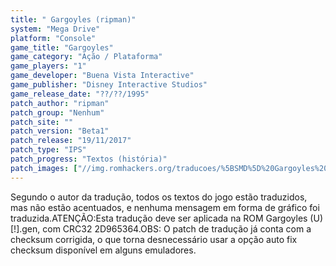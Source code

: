 ```yaml
---
title: " Gargoyles (ripman)"
system: "Mega Drive"
platform: "Console"
game_title: "Gargoyles"
game_category: "Ação / Plataforma"
game_players: "1"
game_developer: "Buena Vista Interactive"
game_publisher: "Disney Interactive Studios"
game_release_date: "??/??/1995"
patch_author: "ripman"
patch_group: "Nenhum"
patch_site: ""
patch_version: "Beta1"
patch_release: "19/11/2017"
patch_type: "IPS"
patch_progress: "Textos (história)"
patch_images: ["//img.romhackers.org/traducoes/%5BSMD%5D%20Gargoyles%20-%20ripman%20-%201.png","//img.romhackers.org/traducoes/%5BSMD%5D%20Gargoyles%20-%20ripman%20-%202.png","//img.romhackers.org/traducoes/%5BSMD%5D%20Gargoyles%20-%20ripman%20-%203.png"]
---
```

Segundo o autor da tradução, todos os textos do jogo estão traduzidos, mas não estão acentuados, e nenhuma mensagem em forma de gráfico foi traduzida.ATENÇÃO:Esta tradução deve ser aplicada na ROM Gargoyles (U) [!].gen, com CRC32 2D965364.OBS: O patch de tradução já conta com a checksum corrigida, o que torna desnecessário usar a opção auto fix checksum disponível em alguns emuladores.
